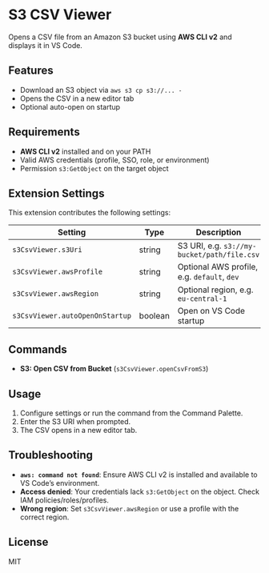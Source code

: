 # S3 CSV Viewer

Opens a CSV file from an Amazon S3 bucket using **AWS CLI v2** and displays it in VS Code.

## Features

- Download an S3 object via `aws s3 cp s3://... -`
- Opens the CSV in a new editor tab
- Optional auto-open on startup

## Requirements

- **AWS CLI v2** installed and on your PATH
- Valid AWS credentials (profile, SSO, role, or environment)
- Permission `s3:GetObject` on the target object

## Extension Settings

This extension contributes the following settings:

| Setting                         | Type    | Description                                 |
| ------------------------------- | ------- | ------------------------------------------- |
| `s3CsvViewer.s3Uri`             | string  | S3 URI, e.g. `s3://my-bucket/path/file.csv` |
| `s3CsvViewer.awsProfile`        | string  | Optional AWS profile, e.g. `default`, `dev` |
| `s3CsvViewer.awsRegion`         | string  | Optional region, e.g. `eu-central-1`        |
| `s3CsvViewer.autoOpenOnStartup` | boolean | Open on VS Code startup                     |

## Commands

- **S3: Open CSV from Bucket** (`s3CsvViewer.openCsvFromS3`)

## Usage

1. Configure settings or run the command from the Command Palette.
2. Enter the S3 URI when prompted.
3. The CSV opens in a new editor tab.

## Troubleshooting

- **`aws: command not found`**: Ensure AWS CLI v2 is installed and available to VS Code’s environment.
- **Access denied**: Your credentials lack `s3:GetObject` on the object. Check IAM policies/roles/profiles.
- **Wrong region**: Set `s3CsvViewer.awsRegion` or use a profile with the correct region.

## License

MIT
